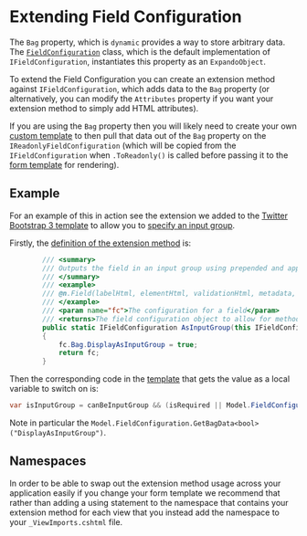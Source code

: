 # Extending Field Configuration

The `Bag` property, which is `dynamic` provides a way to store arbitrary data. The [`FieldConfiguration`](field-configuration) class, which is the default implementation of `IFieldConfiguration`, instantiates this property as an `ExpandoObject`.

To extend the Field Configuration you can create an extension method against `IFieldConfiguration`, which adds data to the `Bag` property (or alternatively, you can modify the `Attributes` property if you want your extension method to simply add HTML attributes).

If you are using the `Bag` property then you will likely need to create your own [custom template](custom-template) to then pull that data out of the `Bag` property on the `IReadonlyFieldConfiguration` (which will be copied from the `IFieldConfiguration` when `.ToReadonly()` is called before passing it to the [form template](form-templates.md) for rendering).

## Example

For an example of this in action see the extension we added to the [Twitter Bootstrap 3 template](bootstrap-template.md) to allow you to [specify an input group](field#input-groups).

Firstly, the [definition of the extension method](https://github.com/MRCollective/ChameleonForms/blob/master/ChameleonForms.Templates/TwitterBootstrap3/FieldConfigurationExtensions.cs) is:

```csharp
        /// <summary>
        /// Outputs the field in an input group using prepended and appended HTML.
        /// </summary>
        /// <example>
        /// @n.Field(labelHtml, elementHtml, validationHtml, metadata, new FieldConfiguration().Prepend(beforeHtml).Append(afterHtml).AsInputGroup(), false)
        /// </example>
        /// <param name="fc">The configuration for a field</param>
        /// <returns>The field configuration object to allow for method chaining</returns>
        public static IFieldConfiguration AsInputGroup(this IFieldConfiguration fc)
        {
            fc.Bag.DisplayAsInputGroup = true;
            return fc;
        }
```

Then the corresponding code in the [template](https://github.com/MRCollective/ChameleonForms/blob/master/ChameleonForms.Templates/ChameleonFormsTwitterBootstrap3Template/Field.cshtml#L10) that gets the value as a local variable to switch on is:

```csharp
var isInputGroup = canBeInputGroup && (isRequired || Model.FieldConfiguration.GetBagData<bool>("DisplayAsInputGroup"));
```

Note in particular the `Model.FieldConfiguration.GetBagData<bool>("DisplayAsInputGroup")`.

Namespaces
----------

In order to be able to swap out the extension method usage across your application easily if you change your form template we recommend that rather than adding a using statement to the namespace that contains your extension method for each view that you instead add the namespace to your `_ViewImports.cshtml` file.
